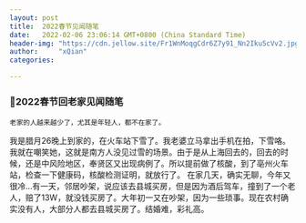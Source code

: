 ```yaml
---
layout: post
title:  2022春节见闻随笔
date:   2022-02-06 23:06:14 GMT+0800 (China Standard Time)
header-img: "https://cdn.jellow.site/Fr1WnMoqgCdr6Z7y91_Nn2Iku5cVv2.jpg?imageMogr2/auto-orient%7Cwatermark/3/image/aHR0cHM6Ly93YXRlcm1hcmsuamVsbG93LmNsdWIvP3RleHQ9JUU1JThEJUIzJUU1JTg4JUJCJTIwJTQwJUU4JTkyJUI5JUU4JTkxJUFEJUU0JUJCJThFJUU5JUEzJThFJmhlaWdodD03NQ==/gravity/SouthEast/dx/10/dy/10"
author:     "xQian"
categories: 

---
```


### 🧨2022春节回老家见闻随笔

    老家的人越来越少了，尤其是年轻人，都不在家了。

我是腊月26晚上到家的，在火车站下雪了。我老婆立马拿出手机在拍，下雪咯。我就在嘲笑她，这就是南方人没见过雪的场景。由于是从上海回去的，回去的时候，还是中风险地区，奉贤区又出现病例了。所以提前做了核酸，到了亳州火车站，检查一下健康码，核酸检测证明，就放行了。
在家几天，确实无聊，今年又很冷...有一天，邻居吵架，说应该去县城买房，但是因为酒后驾车，撞到了一个老人，赔了13W，就没钱买房了。大年初一又在吵架，因为一些琐事。现在农村确实没有人，大部分人都去县城买房了。结婚难，彩礼高。
